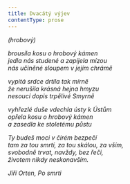 ```yaml
---
title: Dvacátý výjev
contentType: prose
---
```


<section>

_(hrobový)_

__brousila kosu o hrobový kámen_  
jedla nás studené a zapíjela mízou  
nás učiněné sloupem v jejím chrámě_

</section>

<section>

_vypitá srdce drtila tak mírně  
že nerušila krásná hejna hmyzu  
nesoucí dopis trpělivé Smyrně_

</section>

<section>

_vyhřezlé duše vdechla ústy k Ústům  
opřela kosu o hrobový kámen  
a zasedla ke stoletému půstu_

</section>

<section>

_Ty budeš moci v čirém bezpečí  
tam za tou smrtí, za tou skálou, za vším,  
svobodně trvat, navždy, bez řeči,  
životem nikdy neskonavším._

</section>

<section>

_Jiří Orten, _Po smrti__

</section>
